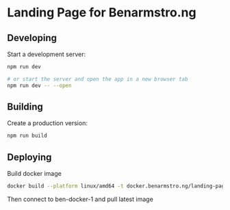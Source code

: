 # Landing Page for Benarmstro.ng

## Developing

Start a development server:

```bash
npm run dev

# or start the server and open the app in a new browser tab
npm run dev -- --open
```

## Building

Create a production version:

```bash
npm run build
```

## Deploying

Build docker image

```bash
docker build --platform linux/amd64 -t docker.benarmstro.ng/landing-page --push .
```

Then connect to ben-docker-1 and pull latest image
